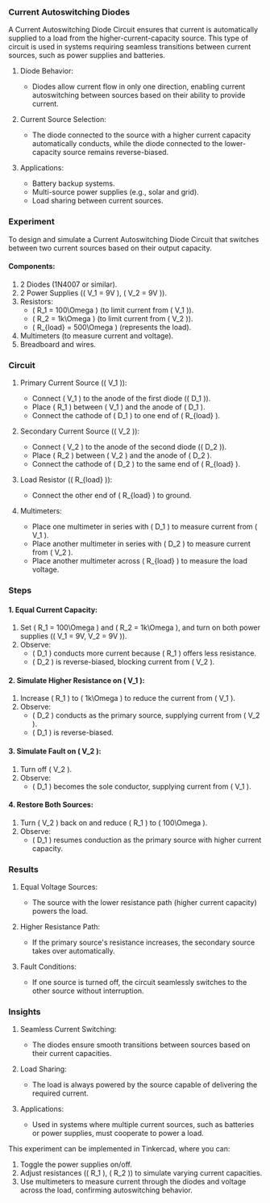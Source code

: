 ### Current Autoswitching Diodes

A Current Autoswitching Diode Circuit ensures that current is automatically supplied to a load from the higher-current-capacity source. This type of circuit is used in systems requiring seamless transitions between current sources, such as power supplies and batteries.

1. Diode Behavior:
   - Diodes allow current flow in only one direction, enabling current autoswitching between sources based on their ability to provide current.

2. Current Source Selection:
   - The diode connected to the source with a higher current capacity automatically conducts, while the diode connected to the lower-capacity source remains reverse-biased.

3. Applications:
   - Battery backup systems.
   - Multi-source power supplies (e.g., solar and grid).
   - Load sharing between current sources.

### Experiment

To design and simulate a Current Autoswitching Diode Circuit that switches between two current sources based on their output capacity.

#### Components:

1. 2 Diodes (1N4007 or similar).
2. 2 Power Supplies (\( V_1 = 9V \), \( V_2 = 9V \)).
3. Resistors:
   - \( R_1 = 100\Omega \) (to limit current from \( V_1 \)).
   - \( R_2 = 1k\Omega \) (to limit current from \( V_2 \)).
   - \( R_{load} = 500\Omega \) (represents the load).
4. Multimeters (to measure current and voltage).
5. Breadboard and wires.

### Circuit

1. Primary Current Source (\( V_1 \)):
   - Connect \( V_1 \) to the anode of the first diode (\( D_1 \)).
   - Place \( R_1 \) between \( V_1 \) and the anode of \( D_1 \).
   - Connect the cathode of \( D_1 \) to one end of \( R_{load} \).

2. Secondary Current Source (\( V_2 \)):
   - Connect \( V_2 \) to the anode of the second diode (\( D_2 \)).
   - Place \( R_2 \) between \( V_2 \) and the anode of \( D_2 \).
   - Connect the cathode of \( D_2 \) to the same end of \( R_{load} \).

3. Load Resistor (\( R_{load} \)):
   - Connect the other end of \( R_{load} \) to ground.

4. Multimeters:
   - Place one multimeter in series with \( D_1 \) to measure current from \( V_1 \).
   - Place another multimeter in series with \( D_2 \) to measure current from \( V_2 \).
   - Place another multimeter across \( R_{load} \) to measure the load voltage.

### Steps

#### 1. Equal Current Capacity:

1. Set \( R_1 = 100\Omega \) and \( R_2 = 1k\Omega \), and turn on both power supplies (\( V_1 = 9V, V_2 = 9V \)).
2. Observe:
   - \( D_1 \) conducts more current because \( R_1 \) offers less resistance.
   - \( D_2 \) is reverse-biased, blocking current from \( V_2 \).

#### 2. Simulate Higher Resistance on \( V_1 \):

1. Increase \( R_1 \) to \( 1k\Omega \) to reduce the current from \( V_1 \).
2. Observe:
   - \( D_2 \) conducts as the primary source, supplying current from \( V_2 \).
   - \( D_1 \) is reverse-biased.

#### 3. Simulate Fault on \( V_2 \):

1. Turn off \( V_2 \).
2. Observe:
   - \( D_1 \) becomes the sole conductor, supplying current from \( V_1 \).

#### 4. Restore Both Sources:

1. Turn \( V_2 \) back on and reduce \( R_1 \) to \( 100\Omega \).
2. Observe:
   - \( D_1 \) resumes conduction as the primary source with higher current capacity.

### Results

1. Equal Voltage Sources:
   - The source with the lower resistance path (higher current capacity) powers the load.

2. Higher Resistance Path:
   - If the primary source's resistance increases, the secondary source takes over automatically.

3. Fault Conditions:
   - If one source is turned off, the circuit seamlessly switches to the other source without interruption.

### Insights

1. Seamless Current Switching:
   - The diodes ensure smooth transitions between sources based on their current capacities.

2. Load Sharing:
   - The load is always powered by the source capable of delivering the required current.

3. Applications:
   - Used in systems where multiple current sources, such as batteries or power supplies, must cooperate to power a load.

This experiment can be implemented in Tinkercad, where you can:
1. Toggle the power supplies on/off.
2. Adjust resistances (\( R_1 \), \( R_2 \)) to simulate varying current capacities.
3. Use multimeters to measure current through the diodes and voltage across the load, confirming autoswitching behavior.
